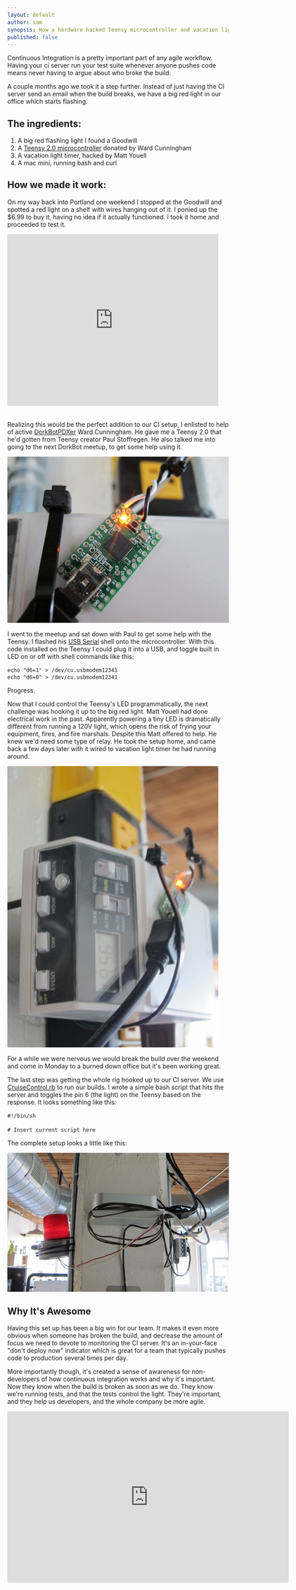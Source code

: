 ```yaml
---
layout: default
author: sam
synopsis: How a hardware hacked Teensy microcontroller and vacation light timer makes our continuous integration awesome.
published: false
---
```


Continuous Integration is a pretty important part of any agile workflow.  Having
your ci server run your test suite whenever anyone pushes code means never
having to argue about who broke the build.

A couple months ago we took it a step further.  Instead of just having the CI
server send an email when the build breaks, we have a big red light in our
office which starts flashing.

The ingredients:
--

1. A big red flashing light I found a Goodwill
1. A [Teensy 2.0 microcontroller](http://www.pjrc.com/teensy/) donated by Ward Cunningham
1. A vacation light timer, hacked by Matt Youell
1. A mac mini, running bash and curl


How we made it work:
--

On my way back into Portland one weekend I stopped at the Goodwill and spotted a
red light on a shelf with wires hanging out of it.  I ponied up the $6.99 to buy
it, having no idea if it actually functioned.  I took it home and proceeded to
test it.

<iframe title="YouTube video player" width="480" height="390" src="http://www.youtube.com/embed/hwKzYv9IekI" frameborder="0" >
</iframe>
<br/>
<br/>

Realizing this would be the perfect addition to our CI setup, I enlisted to help
of active [DorkBotPDXer](http://dorkbotpdx.org/) Ward Cunningham.  He gave me a
Teensy 2.0 that he'd gotten from Teensy creator Paul Stoffregen.  He also
talked me into going to the next DorkBot meetup, to get some help using it.

![teensy 2.0](/images/IMG_0537.jpg)

I went to the meetup and sat down with Paul to get some help with the Teensy.  I
flashed his [USB Serial](http://www.pjrc.com/teensy/usb_serial.html) shell onto
the microcontroller. With this code installed on the Teensy I could plug it into
a USB, and toggle built in LED on or off with shell commands like this:

    echo "d6=1" > /dev/cu.usbmodem12341
    echo "d6=0" > /dev/cu.usbmodem12341

Progress.

Now that I could control the Teensy's LED programmatically, the next challenge
was hooking it up to the big red light.  Matt Youell had done electrical work in
the past.  Apparently powering a tiny LED is dramatically different from running
a 120V light, which opens the risk of frying your equipment, fires, and fire
marshals.  Despite this Matt offered to help.  He knew we'd need some type of
relay.  He took the setup home, and came back a few days later with it wired to
vacation light timer he had running around.

![Vacation Light Timer](/images/IMG_0523.jpg)

For a while we were nervous we would break the build over the weekend and come
in Monday to a burned down office but it's been working great.

The last step was getting the whole rig hooked up to our CI server.  We use
[CruiseControl.rb](https://github.com/thoughtworks/cruisecontrol.rb) to run our
builds. I wrote a simple bash script that hits the server and toggles the pin 6
(the light) on the Teensy based on the response.  It looks something like this:

    #!/bin/sh

    # Insert current script here

The complete setup looks a little like this:

![Build Indicator Setup](/images/IMG_0536.jpg)

Why It's Awesome
--

Having this set up has been a big win for our team.  It makes it even more
obvious when someone has broken the build, and decrease the amount of focus we
need to devote to monitoring the CI server. It's an in-your-face "don't deploy
now" indicator which is great for a team that typically pushes code to
production several times per day.

More importantly though, it's created a sense of awareness for non-developers of
how continuous integration works and why it's important.  Now they know when the
build is broken as soon as we do. They know we're running tests, and that the
tests control the light.  They're important, and they help us developers, and
the whole company be more agile.

<iframe title="YouTube video player" width="640" height="390" src="http://www.youtube.com/embed/Sdsd2HwsfHs" frameborder="0" >
</iframe>


